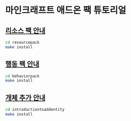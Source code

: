 # 마인크래프트 애드온 팩 튜토리얼

## [리소스 팩 안내](https://learn.microsoft.com/ko-kr/minecraft/creator/documents/resourcepack)
```bash
cd resourcepack
make install
```

## [행동 팩 안내](https://learn.microsoft.com/ko-kr/minecraft/creator/documents/behaviorpack)
```bash
cd behaviorpack
make install
```

## [개체 추가 안내](https://learn.microsoft.com/ko-kr/minecraft/creator/documents/introductiontoaddentity)
```bash
cd introductiontoaddentity
make install
```
